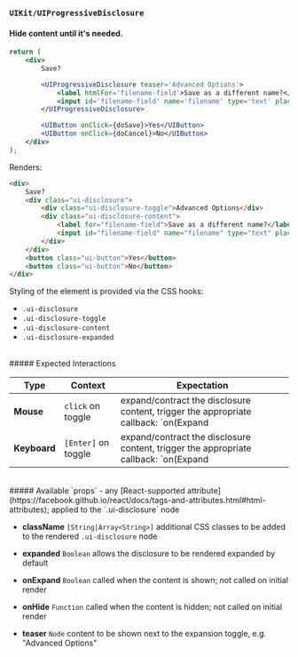 ### `UIKit/UIProgressiveDisclosure`
#### Hide content until it's needed.

```jsx
return (
    <div>
        Save?

        <UIProgressiveDisclosure teaser='Advanced Options'>
            <label htmlFor='filename-field'>Save as a different name?</label>
            <input id='filename-field' name='filename' type='text' placeholder='untitled.txt' />
        </UIProgressiveDisclosure>

        <UIButton onClick={doSave}>Yes</UIButton>
        <UIButton onClick={doCancel}>No</UIButton>
    </div>
);
```
Renders:
```html
<div>
    Save?
    <div class="ui-disclosure">
        <div class="ui-disclosure-toggle">Advanced Options</div>
        <div class="ui-disclosure-content">
            <label for="filename-field">Save as a different name?</label>
            <input id="filename-field" name="filename" type="text" placeholder="untitled.txt" />
        </div>
    </div>
    <button class="ui-button">Yes</button>
    <button class="ui-button">No</button>
</div>
```

Styling of the element is provided via the CSS hooks:

- `.ui-disclosure`
- `.ui-disclosure-toggle`
- `.ui-disclosure-content`
- `.ui-disclosure-expanded`

<br />
##### Expected Interactions

Type | Context | Expectation
---- | ------- | -----------
**Mouse** | `click` on toggle | expand/contract the disclosure content, trigger the appropriate callback: `on(Expand|Hide)`
**Keyboard** | `[Enter]` on toggle | expand/contract the disclosure content, trigger the appropriate callback: `on(Expand|Hide)`

<br />
##### Available `props`
- any [React-supported attribute](https://facebook.github.io/react/docs/tags-and-attributes.html#html-attributes); applied to the `.ui-disclosure` node

- **className** `[String|Array<String>]`
  additional CSS classes to be added to the rendered `.ui-disclosure` node

- **expanded** `Boolean`
  allows the disclosure to be rendered expanded by default

- **onExpand** `Boolean`
  called when the content is shown; not called on initial render

- **onHide** `Function`
  called when the content is hidden; not called on initial render

- **teaser** `Node`
  content to be shown next to the expansion toggle, e.g. "Advanced Options"
